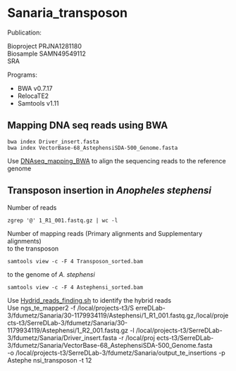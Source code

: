 # Sanaria_transposon

Publication: <br />

Bioproject PRJNA1281180 <br />
Biosample SAMN49549112<br />
SRA <br />

Programs: <br />
* BWA v0.7.17 <br />
* RelocaTE2 <br />
* Samtools v1.11 <br />

## Mapping DNA seq reads using BWA
```
bwa index Driver_insert.fasta
bwa index VectorBase-68_AstephensiSDA-500_Genome.fasta
```
Use [DNAseq_mapping_BWA](https://github.com/Franck-Dumetz/Sanaria_transposon/blob/main/DNAseq_mapping_BWA) to align the sequencing reads to the reference genome<br />
## Transposon insertion in _Anopheles stephensi_

Number of reads 
```
zgrep '@' 1_R1_001.fastq.gz | wc -l
```
Number of mapping reads (Primary alignments and Supplementary alignments) <br />
to the transposon
```
samtools view -c -F 4 Transposon_sorted.bam
```
to the genome of _A. stephensi_ <br />
```
samtools view -c -F 4 Astephensi_sorted.bam
```
Use [Hydrid_reads_finding.sh](https://github.com/Franck-Dumetz/Sanaria_transposon/blob/main/Hydrid_reads_finding.sh) to identify the hybrid reads <br />
Use 
ngs_te_mapper2 -f /local/projects-t3/S
erreDLab-3/fdumetz/Sanaria/30-1179934119/Astephensi/1_R1_001.fastq.gz,/local/proje
cts-t3/SerreDLab-3/fdumetz/Sanaria/30-1179934119/Astephensi/1_R2_001.fastq.gz  -l 
/local/projects-t3/SerreDLab-3/fdumetz/Sanaria/Driver_insert.fasta  -r /local/proj
ects-t3/SerreDLab-3/fdumetz/Sanaria/VectorBase-68_AstephensiSDA-500_Genome.fasta  
-o /local/projects-t3/SerreDLab-3/fdumetz/Sanaria/output_te_insertions  -p Astephe
nsi_transposon  -t 12
